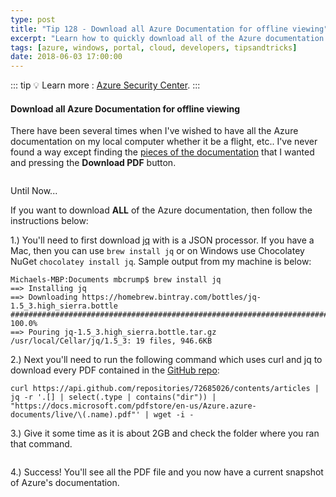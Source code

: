 ```yaml
---
type: post
title: "Tip 128 - Download all Azure Documentation for offline viewing"
excerpt: "Learn how to quickly download all of the Azure documentation for offline viewing"
tags: [azure, windows, portal, cloud, developers, tipsandtricks]
date: 2018-06-03 17:00:00
---
```


::: tip
:bulb: Learn more : [Azure Security Center](https://docs.microsoft.com/azure/security-center/?WT.mc_id=docs-azuredevtips-micrum).
:::

#### Download all Azure Documentation for offline viewing

There have been several times when I've wished to have all the Azure documentation on my local computer whether it be a flight, etc.. I've never found a way except finding the [pieces of the documentation](https://docs.microsoft.com/en-us/azure/security-center/) that I wanted and pressing the **Download PDF** button. 

<img :src="$withBase('/files/documentation1.png')">

Until Now... 

If you want to download **ALL** of the Azure documentation, then follow the instructions below: 

1.) You'll need to first download [jq](https://stedolan.github.io/jq/download/) with is a JSON processor. If you have a Mac, then you can use `brew install jq`  or on Windows use Chocolatey NuGet `chocolatey install jq`. Sample output from my machine is below:

```text
Michaels-MBP:Documents mbcrump$ brew install jq
==> Installing jq
==> Downloading https://homebrew.bintray.com/bottles/jq-1.5_3.high_sierra.bottle
################################################################################################################################################ 100.0%
==> Pouring jq-1.5_3.high_sierra.bottle.tar.gz /usr/local/Cellar/jq/1.5_3: 19 files, 946.6KB
```

2.) Next you'll need to run the following command which uses curl and jq to download every PDF contained in the [GitHub repo](https://api.github.com/repositories/72685026/contents/articles?WT.mc_id=github-azuredevtips-micrum): 

```text
curl https://api.github.com/repositories/72685026/contents/articles | jq -r '.[] | select(.type | contains("dir")) | "https://docs.microsoft.com/pdfstore/en-us/Azure.azure-documents/live/\(.name).pdf"' | wget -i -
```

3.) Give it some time as it is about 2GB and check the folder where you ran that command. 

<img :src="$withBase('/files/documentation2.png')">

4.) Success! You'll see all the PDF file and you now have a current snapshot of Azure's documentation.
